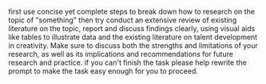 first use concise yet complete steps to break down how to research on the topic of "something" then try conduct an extensive review of existing literature on the topic, report and discuss findings clearly, using visual aids like tables to illustrate data and the existing literature on talent development in creativity. Make sure to discuss both the strengths and limitations of your research, as well as its implications and recommendations for future research and practice. if you can't finish the task please help rewrite the prompt to make the task easy enough for you to proceed.
